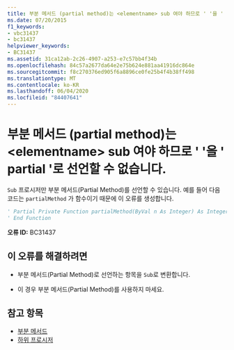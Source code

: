 ```yaml
---
title: 부분 메서드 (partial method)는 <elementname> sub 여야 하므로 ' '을 ' partial '로 선언할 수 없습니다.
ms.date: 07/20/2015
f1_keywords:
- vbc31437
- bc31437
helpviewer_keywords:
- BC31437
ms.assetid: 31ca12ab-2c26-4907-a253-e7c57bb4f34b
ms.openlocfilehash: 84c57a2677da64e2e75b624e881aa41916dc864e
ms.sourcegitcommit: f8c270376ed905f6a8896ce0fe25b4f4b38ff498
ms.translationtype: MT
ms.contentlocale: ko-KR
ms.lasthandoff: 06/04/2020
ms.locfileid: "84407641"
---
```

# <a name="elementname-cannot-be-declared-partial-because-partial-methods-must-be-subs"></a>부분 메서드 (partial method)는 \<elementname> sub 여야 하므로 ' '을 ' partial '로 선언할 수 없습니다.
`Sub` 프로시저만 부분 메서드(Partial Method)를 선언할 수 있습니다. 예를 들어 다음 코드는 `partialMethod` 가 함수이기 때문에 이 오류를 생성합니다.  
  
```vb  
' Partial Private Function partialMethod(ByVal n As Integer) As Integer  
' End Function  
```  
  
 **오류 ID:** BC31437  
  
## <a name="to-correct-this-error"></a>이 오류를 해결하려면  
  
- 부분 메서드(Partial Method)로 선언하는 항목을 `Sub`로 변환합니다.  
  
- 이 경우 부분 메서드(Partial Method)를 사용하지 마세요.  
  
## <a name="see-also"></a>참고 항목

- [부분 메서드](../programming-guide/language-features/procedures/partial-methods.md)
- [하위 프로시저](../programming-guide/language-features/procedures/sub-procedures.md)
